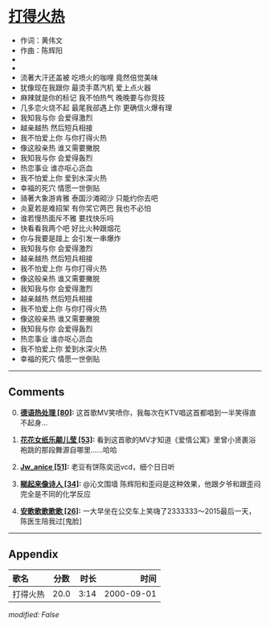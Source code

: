 # [打得火热](https://music.163.com/song?id=67471)

* 作词：黄伟文
* 作曲：陈辉阳
*
*
* 流著大汗还盖被 吃喷火的咖哩 竟然倍觉美味
* 犹像现在我跟你 最烫手蒸汽机 爱上点火器
* 麻辣就是你的标记 我不怕热气 晚晚要与你竞技
* 几多恋火烧不起 最尾我郤遇上你 更确信火爆有理
* 我知我与你 会爱得激烈
* 越亲越热 然后短兵相接
* 我不怕爱上你 与你打得火热
* 像这般亲热 谁又需要撇脱
* 我知我与你 会爱得轰烈
* 热恋事业 谁亦呕心沥血
* 我不怕爱上你 爱到水深火热
* 幸福的死穴 情愿一世倒贴
* 骑著大象游肯雅 泰国沙滩砌沙 只能约你去吧
* 炎夏若是难招架 有你奖它两巴 我也不必怕
* 谁若慢热面斥不雅 要找快乐吗
* 快看看我两个吧 好比火种跟烟花
* 你与我要是踫上 会引发一串爆炸
* 我知我与你 会爱得激烈
* 越亲越热 然后短兵相接
* 我不怕爱上你 与你打得火热
* 像这般亲热 谁又需要撇脱
* 我知我与你 会爱得激烈
* 越亲越热 然后短兵相接
* 我不怕爱上你 与你打得火热
* 像这般亲热 谁又需要撇脱
* 我知我与你 会爱得轰烈
* 热恋事业 谁亦呕心沥血
* 我不怕爱上你 爱到水深火热
* 幸福的死穴 情愿一世倒贴


---

## Comments
0. **[德语热处理 \[80\]](https://music.163.com/#/user/home?id=44702650):** 这首歌MV笑喷你，我每次在KTV唱这首都唱到一半笑得直不起身…

1. **[花花女纸乐颠儿莹 \[53\]](https://music.163.com/#/user/home?id=48407397):** 看到这首歌的MV才知道《爱情公寓》里曾小贤裹浴袍跳的那段舞源自哪里……哈哈

2. **[Jw_anice \[51\]](https://music.163.com/#/user/home?id=19043388):** 老豆有饼陈奕迅vcd，细个日日听

3. **[睇起来像诗人 \[34\]](https://music.163.com/#/user/home?id=18244427):** @沁文围墙 陈辉阳和歪闷是这种效果，他跟夕爷和跟歪闷完全是不同的化学反应

4. **[安歌歌歌歌歌 \[26\]](https://music.163.com/#/user/home?id=75968914):** 一大早坐在公交车上笑嗨了2333333～2015最后一天，陈医生陪我过[鬼脸]



---

## Appendix

|歌名|分数|时长|时间|
|:---|:---:|---:|---:|
|打得火热|20.0|3:14|2000-09-01

*modified: False*